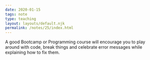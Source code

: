 ```yaml
---
date: 2020-01-15
tags: note
type: teaching
layout: layouts/default.njk
permalink: /notes/25/index.html
---
```


A good Bootcamp or Programming course will encourage you to play around with code, break things and celebrate error messages while explaining how to fix them.
